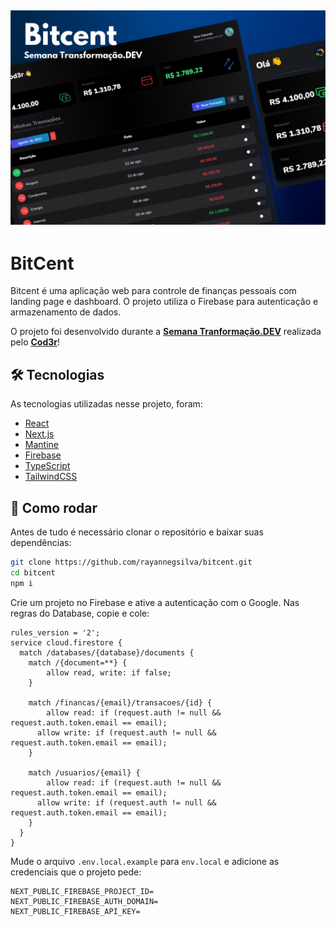 <h2>
  <img src=".github/cover.svg" alt="Bitcent"/>
</h2>

# BitCent

Bitcent é uma aplicação web para controle de finanças pessoais com landing page e dashboard. O projeto utiliza o Firebase para autenticação e armazenamento de dados.

O projeto foi desenvolvido durante a **[Semana Tranformação.DEV](https://transformacao.dev/)** realizada pelo 
**[Cod3r](https://www.cod3r.com.br/)**!


## 🛠 Tecnologias

As tecnologias utilizadas nesse projeto, foram: 

- [React](https://reactjs.org)
- [Next.js](https://nextjs.org/)
- [Mantine](https://mantine.dev/)
- [Firebase](https://firebase.google.com/)
- [TypeScript](https://www.typescriptlang.org/)
- [TailwindCSS](https://tailwindcss.com/)

## 🚗 Como rodar

Antes de tudo é necessário clonar o repositório e baixar suas dependências:

```bash
git clone https://github.com/rayannegsilva/bitcent.git
cd bitcent
npm i
```

Crie um projeto no Firebase e ative a autenticação com o Google. Nas regras do Database, copie e cole:

```
rules_version = '2';
service cloud.firestore {
  match /databases/{database}/documents {
    match /{document=**} {
    	allow read, write: if false;
    }

    match /financas/{email}/transacoes/{id} {
  		allow read: if (request.auth != null && request.auth.token.email == email);
      allow write: if (request.auth != null && request.auth.token.email == email);
    }
    
    match /usuarios/{email} {
  		allow read: if (request.auth != null && request.auth.token.email == email);
      allow write: if (request.auth != null && request.auth.token.email == email);
    }
  }
}

```

Mude o arquivo `.env.local.example` para `env.local` e adicione as credenciais que o projeto pede:

```
NEXT_PUBLIC_FIREBASE_PROJECT_ID=
NEXT_PUBLIC_FIREBASE_AUTH_DOMAIN=
NEXT_PUBLIC_FIREBASE_API_KEY=
```